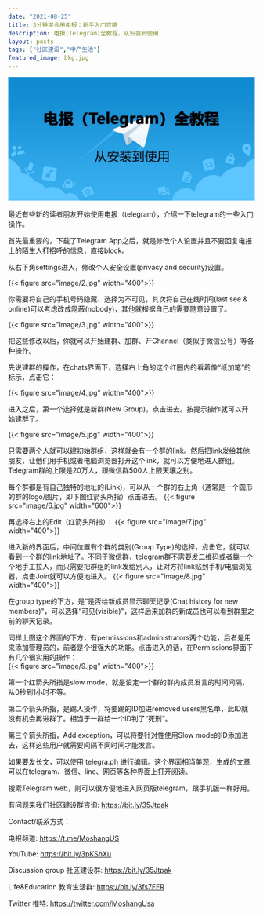 ```yaml
---
date: "2021-08-25"
title: 3分钟学会用电报：新手入门攻略
description: 电报(Telegram)全教程，从安装到使用
layout: posts
tags: ["社区建设","中产生活"]
featured_image: bkg.jpg
---
```


![](image/1.jpg)

最近有些新的读者朋友开始使用电报（telegram），介绍一下telegram的一些入门操作。

<!--more-->


首先最重要的，下载了Telegram App之后，就是修改个人设置并且不要回复电报上的陌生人打招呼的信息，直接block。


从右下角settings进入，修改个人安全设置(privacy and security)设置。

{{< figure src="image/2.jpg" width="400">}}

你需要将自己的手机号码隐藏、选择为不可见，其次将自己在线时间(last see & online)可以考虑改成隐蔽(nobody)，其他就根据自己的需要随意设置了。

{{< figure src="image/3.jpg" width="400">}}

把这些修改以后，你就可以开始建群、加群、开Channel（类似于微信公号）等各种操作。


先说建群的操作，在chats界面下，选择右上角的这个红圈内的看着像“纸加笔”的标示，点击它：

{{< figure src="image/4.jpg" width="400">}}

进入之后，第一个选择就是新群(New Group)，点击进去。按提示操作就可以开始建群了。

{{< figure src="image/5.jpg" width="400">}}

只需要两个人就可以建初始群组，这样就会有一个群的link。然后把link发给其他朋友，让他们用手机或者电脑浏览器打开这个link，就可以方便地进入群组。Telegram群的上限是20万人，跟微信群500人上限天壤之别。


每个群都是有自己独特的地址的(Link)，可以从一个群的右上角（通常是一个圆形的群的logo/图片，即下图红箭头所指）点击进去。
{{< figure src="image/6.jpg" width="600">}}

再选择右上的Edit（红箭头所指）：
{{< figure src="image/7.jpg" width="400">}}

进入新的界面后，中间位置有个群的类别(Group Type)的选择，点击它，就可以看到一个群的link地址了。不同于微信群，telegram群不需要发二维码或者靠一个个地手工拉人，而只需要把群组的link发给别人，让对方将link贴到手机/电脑浏览器，点击Join就可以方便地进入。
{{< figure src="image/8.jpg" width="400">}}

在group type的下方，是“是否给新成员显示聊天记录(Chat history for new members)"，可以选择“可见(visible)"，这样后来加群的新成员也可以看到群里之前的聊天记录。


同样上图这个界面的下方，有permissions和administrators两个功能，后者是用来添加管理员的，前者是个很强大的功能。点击进入的话，在Permissions界面下有几个很实用的操作：  
{{< figure src="image/9.jpg" width="400">}}

第一个红箭头所指是slow mode，就是设定一个群的群内成员发言的时间间隔，从0秒到1小时不等。


第二个箭头所指，是踢人操作，将要踢的ID加进removed users黑名单，此ID就没有机会再进群了。相当于一群给一个ID判了“死刑”。


第三个箭头所指，Add exception，可以将要针对性使用Slow mode的ID添加进去，这样这些用户就需要间隔不同时间才能发言。


如果要发长文，可以使用 telegra.ph 进行编辑。这个界面相当美观，生成的文章可以在telegram、微信、line、网页等各种界面上打开阅读。


搜索Telegram web，则可以很方便地进入网页版telegram，跟手机版一样好用。


有问题来我们社区建设群咨询: https://bit.ly/35Jtpak

Contact/联系方式：

电报频道:  https://t.me/MoshangUS

YouTube: https://bit.ly/3pKShXu

Discussion group 社区建设群: https://bit.ly/35Jtpak

Life&Education 教育生活群: https://bit.ly/3fs7FFR

Twitter 推特: https://twitter.com/MoshangUsa